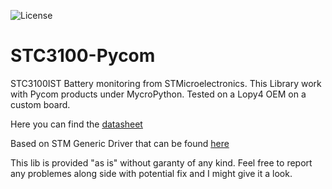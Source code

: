 ![License](https://img.shields.io/github/license/ValentinGrim/STC3100-Pycom)

# STC3100-Pycom

STC3100IST Battery monitoring from STMicroelectronics.
This Library work with Pycom products under MycroPython.
Tested on a Lopy4 OEM on a custom board.

Here you can find the [datasheet](https://www.st.com/en/power-management/stc3100.html)

Based on STM Generic Driver that can be found [here](https://github.com/st-sw/STC3100_GenericDriver)

This lib is provided "as is" without garanty of any kind.
Feel free to report any problemes along side with potential fix and I might give it a look.
